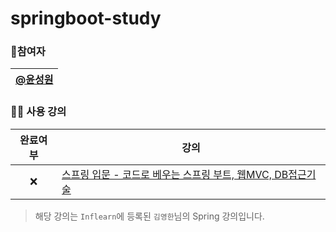 # springboot-study


### 🙆참여자
|[@윤성원](https://github.com/Zepelown)
|:---:|

### 👩‍💻 사용 강의
|완료여부|강의|
|:---:|---|
|:x:|[스프링 입문 - 코드로 베우는 스프링 부트, 웹MVC, DB접근기술](https://inf.run/hivx6)|
> 해당 강의는 `Inflearn`에 등록된 `김영한`님의 Spring 강의입니다.


